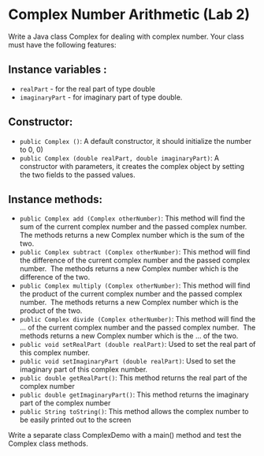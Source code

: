 # Complex Number Arithmetic (Lab 2)

Write a Java class Complex for dealing with complex number. Your class must have the following features:

## Instance variables :

* `realPart` - for the real part of type double
* `imaginaryPart` - for imaginary part of type double.


## Constructor:

* `public Complex ()`: A default constructor, it should initialize the number to 0, 0)
* `public Complex (double realPart, double imaginaryPart)`: A constructor with parameters, it creates the complex object by setting the two fields to the passed values.


## Instance methods:

* `public Complex add (Complex otherNumber)`: This method will find the sum of the current complex number and the passed complex number.  The methods returns a new Complex number which is the sum of the two.
* `public Complex subtract (Complex otherNumber)`: This method will find the difference of the current complex number and the passed complex number.  The methods returns a new Complex number which is the difference of the two.
* `public Complex multiply (Complex otherNumber)`: This method will find the product of the current complex number and the passed complex number.  The methods returns a new Complex number which is the product of the two.
* `public Complex divide (Complex otherNumber)`: This method will find the ... of the current complex number and the passed complex number.  The methods returns a new Complex number which is the ... of the two.
* `public void setRealPart (double realPart)`: Used to set the real part of this complex number.
* `public void setImaginaryPart (double realPart)`: Used to set the imaginary part of this complex number.
* `public double getRealPart()`: This method returns the real part of the complex number
* `public double getImaginaryPart()`: This method returns the imaginary part of the complex number
* `public String toString()`: This method allows the complex number to be easily printed out to the screen


Write a separate class ComplexDemo with a main() method and test the Complex class methods.
